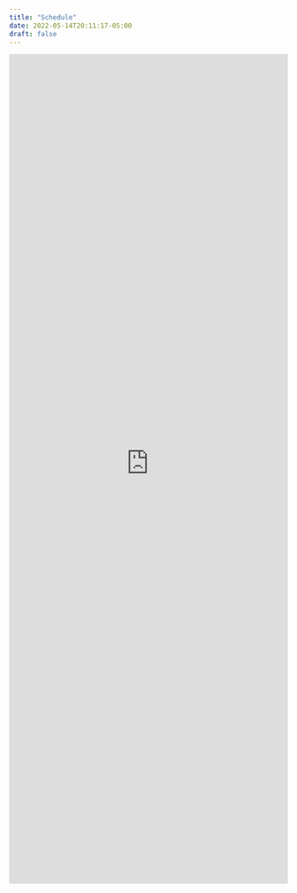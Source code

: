 ```yaml
---
title: "Schedule"
date: 2022-05-14T20:11:17-05:00
draft: false
---
```

<iframe src='https://widget.inspectortoolbelt.com/scheduler/2WmCFbvAtaTjTHukB2WQO2tf1G22/dUiQe2xWazKBy5BnPzdz?iframe=1' style='border:0;height:1500px;width:100%;'></iframe>